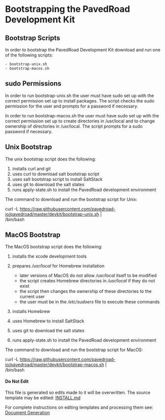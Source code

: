# Bootstrapping the PavedRoad Development Kit

## Bootstrap Scripts

In order to bootstrap the PavedRoad Development Kit
download and run one of the following scripts:

    - bootstrap-unix.sh
    - bootstrap-macos.sh

## sudo Permissions

In order to run bootstrap-unix.sh the user must have sudo set up with the correct permission
set up to install packages.
The script checks the sudo permission for the user and prompts for a password if necessary.

In order to run bootstrap-macos.sh the user must have sudo set up with the correct permission
set up to create directories in /usr/local and to change ownership of directories in /usr/local.
The script prompts for a sudo password if necessary.

## Unix Bootstrap

The unix bootstrap script does the following:

1) installs curl and git
2) uses curl to download salt bootstrap script
3) uses salt bootstrap script to install SaltStack
4) uses git to download the salt states
5) runs apply-state.sh to install the PavedRoad development environment

The command to download and run the bootstrap script for Unix:

curl -L https://raw.githubusercontent.com/pavedroad-io/pavedroad/master/devkit/bootstrap-unix.sh |\
/bin/bash

## MacOS Bootstrap

The MacOS bootstrap script does the following:

1) installs the xcode development tools
2) prepares _/usr/local_ for Homebrew installation

   * later versions of MacOS do not allow _/usr/local_ itself to be modified
   * the script creates Homebrew directories in _/usr/local_ if they do not exist
   * the script then changes the ownership of these directories to the current user
   * the user must be in the _/etc/sudoers_ file to execute these commands
3) installs Homebrew
4) uses Homebrew to install SaltStack
5) uses git to download the salt states
6) runs apply-state.sh to install the PavedRoad development environment

The command to download and run the bootstrap script for MacOS:

curl -L https://raw.githubusercontent.com/pavedroad-io/pavedroad/master/devkit/bootstrap-macos.sh |\
/bin/bash

#### Do Not Edit
This file is generated so edits made to it will be overwritten.
The source template may be edited:
[INSTALL.md](/assets/templates/salt/INSTALL.md)

For complete instructions on editing templates and processing them see:
[Document Generation](/assets/README.md)
